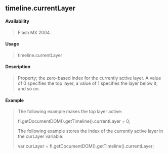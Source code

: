 ## timeline.currentLayer

#### Availability

> Flash MX 2004.

#### Usage

> timeline.currentLayer

#### Description

> Property; the zero-based index for the currently active layer. A value of 0 specifies the top layer, a value of 1 specifies the layer below it, and so on.

#### Example

> The following example makes the top layer active:
>
> fl.getDocumentDOM().getTimeline().currentLayer = 0;
>
> The following example stores the index of the currently active layer in the curLayer variable:
>
> var curLayer = fl.getDocumentDOM().getTimeline().currentLayer;
